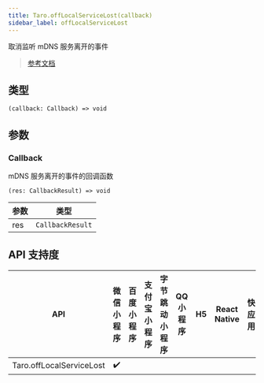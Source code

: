 ```yaml
---
title: Taro.offLocalServiceLost(callback)
sidebar_label: offLocalServiceLost
---
```


取消监听 mDNS 服务离开的事件

> [参考文档](https://developers.weixin.qq.com/miniprogram/dev/api/network/mdns/wx.offLocalServiceLost.html)

## 类型

```tsx
(callback: Callback) => void
```

## 参数

### Callback

mDNS 服务离开的事件的回调函数

```tsx
(res: CallbackResult) => void
```

| 参数 | 类型 |
| --- | --- |
| res | `CallbackResult` |

## API 支持度

| API | 微信小程序 | 百度小程序 | 支付宝小程序 | 字节跳动小程序 | QQ 小程序 | H5 | React Native | 快应用 |
| :---: | :---: | :---: | :---: | :---: | :---: | :---: | :---: | :---: |
| Taro.offLocalServiceLost | ✔️ |  |  |  |  |  |  |  |
